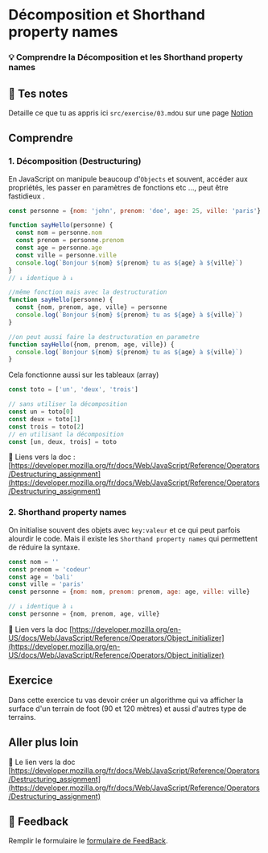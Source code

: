 # Décomposition et Shorthand property names

### 💡 Comprendre la Décomposition et les Shorthand property names

## 📝 Tes notes

Detaille ce que tu as appris ici
`src/exercise/03.md`ou sur une page [Notion](https://go.mikecodeur.com/course-notes-template)

## Comprendre

### 1. Décomposition (Destructuring)

En JavaScript on manipule beaucoup d'`Objects` et souvent, accéder aux
propriétés, les passer en paramètres de fonctions etc ..., peut être fastidieux
.

```jsx
const personne = {nom: 'john', prenom: 'doe', age: 25, ville: 'paris'}

function sayHello(personne) {
  const nom = personne.nom
  const prenom = personne.prenom
  const age = personne.age
  const ville = personne.ville
  console.log(`Bonjour ${nom} ${prenom} tu as ${age} à ${ville}`)
}
// ↓ identique à ↓

//même fonction mais avec la destructuration
function sayHello(personne) {
  const {nom, prenom, age, ville} = personne
  console.log(`Bonjour ${nom} ${prenom} tu as ${age} à ${ville}`)
}

//on peut aussi faire la destructuration en parametre
function sayHello({nom, prenom, age, ville}) {
  console.log(`Bonjour ${nom} ${prenom} tu as ${age} à ${ville}`)
}
```

Cela fonctionne aussi sur les tableaux (array)

```jsx
const toto = ['un', 'deux', 'trois']

// sans utiliser la décomposition
const un = toto[0]
const deux = toto[1]
const trois = toto[2]
// en utilisant la décomposition
const [un, deux, trois] = toto
```

📑 Liens vers la doc :
[https://developer.mozilla.org/fr/docs/Web/JavaScript/Reference/Operators/Destructuring_assignment](https://developer.mozilla.org/fr/docs/Web/JavaScript/Reference/Operators/Destructuring_assignment)

### 2. Shorthand property names

On initialise souvent des objets avec `key:valeur` et ce qui peut parfois
alourdir le code. Mais il existe les `Shorthand property names` qui permettent
de réduire la syntaxe.

```jsx
const nom = ''
const prenom = 'codeur'
const age = 'bali'
const ville = 'paris'
const personne = {nom: nom, prenom: prenom, age: age, ville: ville}

// ↓ identique à ↓
const personne = {nom, prenom, age, ville}
```

📑 Lien vers la doc
[https://developer.mozilla.org/en-US/docs/Web/JavaScript/Reference/Operators/Object_initializer](https://developer.mozilla.org/en-US/docs/Web/JavaScript/Reference/Operators/Object_initializer)

## Exercice

Dans cette exercice tu vas devoir créer un algorithme qui va afficher la surface
d'un terrain de foot (90 et 120 mètres) et aussi d'autres type de terrains.

## Aller plus loin

📑 Le lien vers la doc
[https://developer.mozilla.org/fr/docs/Web/JavaScript/Reference/Operators/Destructuring_assignment](https://developer.mozilla.org/fr/docs/Web/JavaScript/Reference/Operators/Destructuring_assignment)

## 🐜 Feedback

Remplir le formulaire le
[formulaire de FeedBack](https://go.mikecodeur.com/cours-react-avis).
